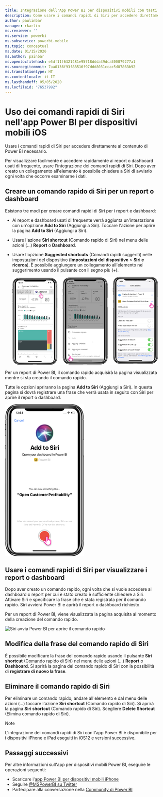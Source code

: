 ```yaml
---
title: Integrazione dell'App Power BI per dispositivi mobili con tasti di scelta rapida Siri
description: Come usare i comandi rapidi di Siri per accedere direttamente al contenuto di Power BI necessario.
author: paulinbar
manager: rkarlin
ms.reviewer: ''
ms.service: powerbi
ms.subservice: powerbi-mobile
ms.topic: conceptual
ms.date: 01/15/2020
ms.author: painbar
ms.openlocfilehash: e5df11f6321481e95718ddda39dca300079277a1
ms.sourcegitcommit: 7aa0136f93f88516f97ddd8031ccac5d07863b92
ms.translationtype: HT
ms.contentlocale: it-IT
ms.lasthandoff: 05/05/2020
ms.locfileid: "76537992"
---
```

# <a name="using-siri-shortcuts-in-power-bi-mobile-ios-app"></a>Uso dei comandi rapidi di Siri nell'app Power BI per dispositivi mobili iOS

Usare i comandi rapidi di Siri per accedere direttamente al contenuto di Power BI necessario.

Per visualizzare facilmente e accedere rapidamente ai report o dashboard usati di frequente, usare l'integrazione dei comandi rapidi di Siri. Dopo aver creato un collegamento all'elemento è possibile chiedere a Siri di avviarlo ogni volta che occorre esaminarne i dati.

## <a name="create-siri-shortcut-for-a-report-or-dashboard"></a>Creare un comando rapido di Siri per un report o dashboard

Esistono tre modi per creare comandi rapidi di Siri per i report e dashboard:

- Ai report e dashboard usati di frequente verrà aggiunta un'intestazione con un'opzione **Add to Siri** (Aggiungi a Siri). Toccare l'azione per aprire la pagina **Add to Siri** (Aggiungi a Siri).
    
- Usare l'azione **Siri shortcut** (Comando rapido di Siri) nel menu delle azioni (...) **Report** o **Dashboard**.
    
- Usare l'opzione **Suggested shortcuts** (Comandi rapidi suggeriti) nelle impostazioni del dispositivo (**Impostazioni del dispositivo** > **Siri e ricerca**). È possibile aggiungere un collegamento all'elemento nel suggerimento usando il pulsante con il segno più (+).
     
     ![Creare un comando rapido](./media/mobile-apps-ios-siri-search/power-bi-siri-create-shortcut.png)

Per un report di Power BI, il comando rapido acquisirà la pagina visualizzata mentre si sta creando il comando rapido. 

Tutte le opzioni apriranno la pagina **Add to Siri** (Aggiungi a Siri). In questa pagina si dovrà registrare una frase che verrà usata in seguito con Siri per aprire il report o dashboard. 
   
![Pagina Add to Siri (Aggiungi a Siri)](./media/mobile-apps-ios-siri-search/power-bi-siri-add-page.png)
    

## <a name="use-siri-shortcuts-to-view-report-or-dashboard"></a>Usare i comandi rapidi di Siri per visualizzare i report o dashboard

Dopo aver creato un comando rapido, ogni volta che si vuole accedere al dashboard o report per cui è stato creato è sufficiente chiedere a Siri.
Attivare Siri e specificare la frase che è stata registrata per il comando rapido. Siri avvierà Power BI e aprirà il report o dashboard richiesto. 

Per un report di Power BI, viene visualizzata la pagina acquisita al momento della creazione del comando rapido.


  ![Siri avvia Power BI per aprire il comando rapido](./media/mobile-apps-ios-siri-search/power-bi-siri-open.png)
  

## <a name="edit-siri-shortcut-phrase"></a>Modifica della frase del comando rapido di Siri 
È possibile modificare la frase del comando rapido usando il pulsante **Siri shortcut** (Comando rapido di Siri) nel menu delle azioni (...) **Report** o **Dashboard**. Si aprirà la pagina del comando rapido di Siri con la possibilità di **registrare di nuovo la frase**. 

## <a name="delete-siri-shortcut"></a>Eliminare il comando rapido di Siri 
Per eliminare un comando rapido, andare all'elemento e dal menu delle azioni (...) toccare l'azione **Siri shortcut** (Comando rapido di Siri). Si aprirà la pagina **Siri shortcut** (Comando rapido di Siri). Scegliere **Delete Shortcut** (Elimina comando rapido di Siri).


> [!NOTE]
> L'integrazione dei comandi rapidi di Siri con l'app Power BI è disponibile per i dispositivi iPhone e iPad eseguiti in iOS12 e versioni successive.
> 

## <a name="next-steps"></a>Passaggi successivi
Per altre informazioni sull'app per dispositivi mobili Power BI, eseguire le operazioni seguenti: 

* Scaricare l'[app Power BI per dispositivi mobili iPhone](https://go.microsoft.com/fwlink/?LinkId=522062)
* Seguire [@MSPowerBI su Twitter](https://twitter.com/MSPowerBI)
* Partecipare alla conversazione nella [Community di Power BI](https://community.powerbi.com/)


